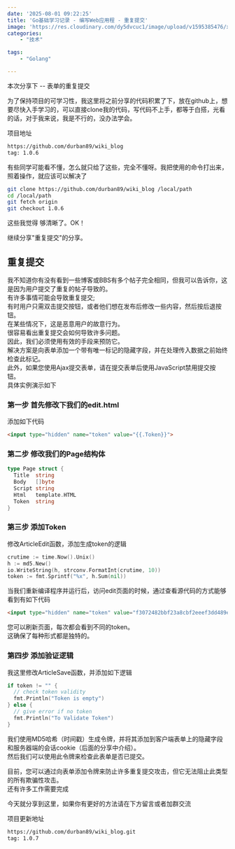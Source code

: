 ```yaml
---
date: '2025-08-01 09:22:25'
title: 'Go基础学习记录 - 编写Web应用程 - 重复提交'
image: 'https://res.cloudinary.com/dy5dvcuc1/image/upload/v1595385476/xiaorongmao/golang.jpg'
categories:
    - "技术"

tags:
    - "Golang"

---
```


本次分享下 -- 表单的重复提交

为了保持项目的可学习性，我这里将之前分享的代码积累了下，放在github上，想要尽快入手学习的，可以直接clone我的代码，写代码不上手，都等于白搭，光看的话，对于我来说，我是不行的，没办法学会。

项目地址

```bash
https://github.com/durban89/wiki_blog
tag: 1.0.6
```

有些同学可能看不懂，怎么就只给了这些，完全不懂呀。我把使用的命令打出来，照着操作，就应该可以解决了

```bash
git clone https://github.com/durban89/wiki_blog /local/path
cd /local/path
git fetch origin
git checkout 1.0.6
```

这些我觉得 够清晰了。OK！

继续分享"重复提交"的分享。

## 重复提交

我不知道你有没有看到一些博客或BBS有多个帖子完全相同，但我可以告诉你，这是因为用户提交了重复的帖子导致的。  
有许多事情可能会导致重复提交;  
有时用户只需双击提交按钮，或者他们想在发布后修改一些内容，然后按后退按钮。  
在某些情况下，这是恶意用户的故意行为。  
很容易看出重复提交会如何导致许多问题。  
因此，我们必须使用有效的手段来预防它。  
解决方案是向表单添加一个带有唯一标记的隐藏字段，并在处理传入数据之前始终检查此标记。  
此外，如果您使用Ajax提交表单，请在提交表单后使用JavaScript禁用提交按钮。  
具体实例演示如下

### 第一步 首先修改下我们的edit.html

添加如下代码

```html
<input type="hidden" name="token" value="{{.Token}}">
```

### 第二步 修改我们的Page结构体

```go
type Page struct {
  Title  string
  Body   []byte
  Script string
  Html   template.HTML
  Token  string
}
```

### 第三步 添加Token

修改ArticleEdit函数，添加生成token的逻辑

```go
crutime := time.Now().Unix()
h := md5.New()
io.WriteString(h, strconv.FormatInt(crutime, 10))
token := fmt.Sprintf("%x", h.Sum(nil))
```

当我们重新编译程序并运行后，访问edit页面的时候，通过查看源代码的方式能够看到有如下代码

```html
<input type="hidden" name="token" value="f3072482bbf23a8cbf2eeef3dd489eaf">
```

您可以刷新页面，每次都会看到不同的token。  
这确保了每种形式都是独特的。

### 第四步 添加验证逻辑

我这里修改ArticleSave函数，并添加如下逻辑

```go
if token != "" {
  // check token validity
  fmt.Println("Token is empty")
} else {
  // give error if no token
  fmt.Println("To Validate Token")
}
```

我们使用MD5哈希（时间戳）生成令牌，并将其添加到客户端表单上的隐藏字段和服务器端的会话cookie（后面的分享中介绍）。  
然后我们可以使用此令牌来检查此表单是否已提交。

目前，您可以通过向表单添加令牌来防止许多重复提交攻击，但它无法阻止此类型的所有欺骗性攻击。  
还有许多工作需要完成

今天就分享到这里，如果你有更好的方法请在下方留言或者加群交流

项目更新地址

```bash
https://github.com/durban89/wiki_blog.git
tag: 1.0.7
```
